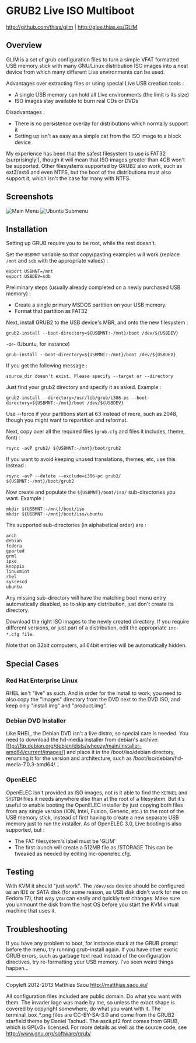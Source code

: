 GRUB2 Live ISO Multiboot
========================

http://github.com/thias/glim | http://glee.thias.es/GLIM

Overview
--------

GLIM is a set of grub configuration files to turn a simple VFAT formatted USB
memory stick with many GNU/Linux distribution ISO images into a neat device
from which many different Live environments can be used.

Advantages over extracting files or using special Live USB creation tools :

 * A single USB memory can hold all Live environments (the limit is its size)
 * ISO images stay available to burn real CDs or DVDs

Disadvantages :

 * There is no persistence overlay for distributions which normally support it
 * Setting up isn't as easy as a simple cat from the ISO image to a block device

My experience has been that the safest filesystem to use is FAT32
(surprisingly!), though it will mean that ISO images greater than 4GB won't be
supported. Other filesystems supported by GRUB2 also work, such as ext3/ext4
and even NTFS, but the boot of the distributions must also support it, which
isn't the case for many with NTFS.

Screenshots
-----------

![Main Menu](https://github.com/thias/glim/raw/master/screenshots/GLIM-2.4-shot1.png)
![Ubuntu Submenu](https://github.com/thias/glim/raw/master/screenshots/GLIM-2.4-shot2.png)

Installation
------------

Setting up GRUB require you to be root, while the rest doesn't.

Set the `USBMNT` variable so that copy/pasting examples will work
(replace `/mnt` and `sdb` with the appropriate values) :

    export USBMNT=/mnt
    export USBDEV=sdb

Preliminary steps (usually already completed on a newly purchased USB memory) :

 * Create a single primary MSDOS partition on your USB memory.
 * Format that partition as FAT32

Next, install GRUB2 to the USB device's MBR, and onto the new filesystem :

    grub2-install --boot-directory=${USBMNT:-/mnt}/boot /dev/${USBDEV}

 -or- (Ubuntu, for instance)

    grub-install --boot-directory=${USBMNT:-/mnt}/boot /dev/${USBDEV}

If you get the following message :

    source_dir doesn't exist. Please specify --target or --directory

Just find your grub2 directory and specify it as asked. Example :

    grub2-install --directory=/usr/lib/grub/i386-pc --boot-directory=${USBMNT:-/mnt}/boot /dev/${USBDEV}

Use --force if your partitions start at 63 instead of more, such as 2048,
though you might want to repartition and reformat.

Next, copy over all the required files (`grub.cfg` and files it includes, theme, font) :

    rsync -avP grub2/ ${USBMNT:-/mnt}/boot/grub2

If you want to avoid keeping unused translations, themes, etc, use this instead :

    rsync -avP --delete --exclude=i386-pc grub2/ ${USBMNT:-/mnt}/boot/grub2

Now create and populate the `${USBMNT}/boot/iso/` sub-directories you want.
Example :

    mkdir ${USBMNT:-/mnt}/boot/iso
    mkdir ${USBMNT:-/mnt}/boot/iso/ubuntu

The supported sub-directories (in alphabetical order) are :

    arch
    debian
    fedora
    gparted
    grml
    ipxe
    knoppix
    linuxmint
    rhel
    sysrescd
    ubuntu

Any missing sub-directory will have the matching boot menu entry automatically
disabled, so to skip any distribution, just don't create its directory.

Download the right ISO images to the newly created directory. If you require
different versions, or just part of a distribution, edit the appropriate
`inc-*.cfg file`.

Note that on 32bit computers, all 64bit entries will be automatically hidden.

Special Cases
-------------

### Red Hat Enterprise Linux

RHEL isn't "live" as such. And in order for the install to work, you need to
also copy the "images" directory from the DVD next to the DVD ISO, and keep
only "install.img" and "product.img".

### Debian DVD Installer

Like RHEL, the Debian DVD isn't a live distro, so special care is needed. 
You need to download the hd-media installer from debian's archive: 
[ftp://ftp.debian.org/debian/dists/wheezy/main/installer-amd64/current/images/] 
and place it in the /boot/iso/debian directory, renaming it for the version and
architecture, such as /boot/iso/debian/hd-media-7.0.3-amd64/...

### OpenELEC

OpenELEC isn't provided as ISO images, not is it able to find the `KERNEL` and
`SYSTEM` files it needs anywhere else than at the root of a filesystem.
But it's useful to enable booting the OpenELEC installer by just copying both
files from any single version (ION, Intel, Fusion, Generic, etc.) to the root
of the USB memory stick, instead of first having to create a new separate USB
memory just to run the installer.
As of OpenELEC 3.0, Live booting is also supported, but :
 * The FAT filesystem's label must be 'GLIM'
 * The first launch will create a 512MB file as /STORAGE
This can be tweaked as needed by editing inc-openelec.cfg.

Testing
-------

With KVM it should "just work". The `/dev/sdx` device should be configured as
an IDE or SATA disk (for some reason, as USB disk didn't work for me on Fedora
17), that way you can easily and quickly test changes.
Make sure you unmount the disk from the host OS before you start the KVM
virtual machine that uses it.

Troubleshooting
---------------

If you have any problem to boot, for instance stuck at the GRUB prompt before
the menu, try running grub-install again.
If you have other exotic GRUB errors, such as garbage text read instead of the
configuration directives, try re-formatting your USB memory. I've seen weird
things happen...


---
Copyleft 2012-2013 Matthias Saou http://matthias.saou.eu/

All configuration files included are public domain. Do what you want with them.
The invader logo was made by me, so unless the exact shape is covered by
copyright somewhere, do what you want with it.
The terminal_box_*.png files are CC-BY-SA-3.0 and come from the GRUB2 starfield
theme by Daniel Tschudi.
The ascii.pf2 font comes from GRUB, which is GPLv3+ licensed. For more details 
as well as the source code, see http://www.gnu.org/software/grub/

